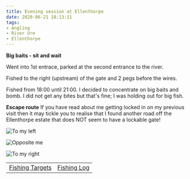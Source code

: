 ```yaml
---
title: Evening session at Ellenthorpe
date: 2020-06-21 18:13:11
tags:
- Angling
- River Ure
- Ellenthorpe
---
```

**Big baits - sit and wait**

Went into 1st entrace, parked at the second entrance to the river.

Fished to the right (upstream) of the gate and 2 pegs before the wires.

Fished from 18:00 until 21:00. I decided to concentrate on big baits and bomb. I did not get any bites but that's fine; I was holding out for big fish.

**Escape route**
If you have read about me getting locked in on my previous visit then it may tickle you to realise that I found another road off the Ellenthorpe estate that does NOT seem to have a lockable gate!


![To my left](/images/2020-06-21/98289745b0194bfa9ae4ec60d65e5774.jpg)


![Opposite me](/images/2020-06-21/1738eca6f27141ab95fb94b750123698.jpg)


![To my right](/images/2020-06-21/7fb1eca7b7bf4b39bb7111f37d960105.jpg)


|||
|---------|------|
|<a href="/2020/07/20200726-Fishing-Targets/">Fishing Targets</a>|<a href="/2020/08/20200816-FishingLog/">Fishing Log</a>|
